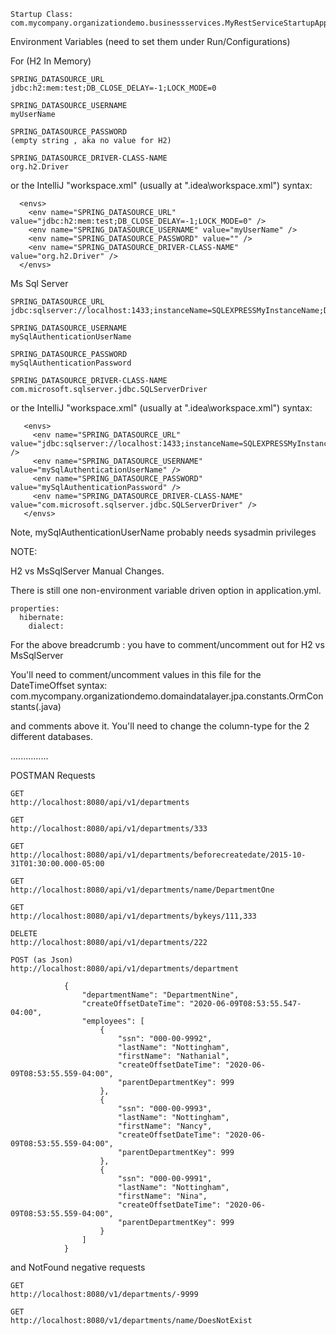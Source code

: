 
    Startup Class:
    com.mycompany.organizationdemo.businessservices.MyRestServiceStartupApplication

Environment Variables (need to set them under Run/Configurations)

For (H2 In Memory)

    SPRING_DATASOURCE_URL
    jdbc:h2:mem:test;DB_CLOSE_DELAY=-1;LOCK_MODE=0

    SPRING_DATASOURCE_USERNAME
    myUserName

    SPRING_DATASOURCE_PASSWORD
    (empty string , aka no value for H2)

    SPRING_DATASOURCE_DRIVER-CLASS-NAME
    org.h2.Driver
    
or the IntelliJ "workspace.xml" (usually at "\.idea\workspace.xml") syntax:

      <envs>
        <env name="SPRING_DATASOURCE_URL" value="jdbc:h2:mem:test;DB_CLOSE_DELAY=-1;LOCK_MODE=0" />
        <env name="SPRING_DATASOURCE_USERNAME" value="myUserName" />
        <env name="SPRING_DATASOURCE_PASSWORD" value="" />
        <env name="SPRING_DATASOURCE_DRIVER-CLASS-NAME" value="org.h2.Driver" />
      </envs>

Ms Sql Server

    SPRING_DATASOURCE_URL
    jdbc:sqlserver://localhost:1433;instanceName=SQLEXPRESSMyInstanceName;DatabaseName=MyDB;

    SPRING_DATASOURCE_USERNAME
    mySqlAuthenticationUserName
    
    SPRING_DATASOURCE_PASSWORD
    mySqlAuthenticationPassword
    
    SPRING_DATASOURCE_DRIVER-CLASS-NAME
    com.microsoft.sqlserver.jdbc.SQLServerDriver
    
 or the IntelliJ "workspace.xml" (usually at "\.idea\workspace.xml") syntax:
 
       <envs>
         <env name="SPRING_DATASOURCE_URL" value="jdbc:sqlserver://localhost:1433;instanceName=SQLEXPRESSMyInstanceName;DatabaseName=MyDB;" />
         <env name="SPRING_DATASOURCE_USERNAME" value="mySqlAuthenticationUserName" />
         <env name="SPRING_DATASOURCE_PASSWORD" value="mySqlAuthenticationPassword" />
         <env name="SPRING_DATASOURCE_DRIVER-CLASS-NAME" value="com.microsoft.sqlserver.jdbc.SQLServerDriver" />
       </envs>

Note, mySqlAuthenticationUserName probably needs sysadmin privileges
    
    
NOTE:

H2 vs MsSqlServer Manual Changes.
    
There is still one non-environment variable driven option in application.yml.

    properties:
      hibernate:
        dialect:    

For the above breadcrumb : you have to comment/uncomment out for H2 vs MsSqlServer


You'll need to comment/uncomment values in this file for the DateTimeOffset syntax:
    com.mycompany.organizationdemo.domaindatalayer.jpa.constants.OrmConstants(.java)
    
and comments above it.  You'll need to change the column-type for the 2 different databases.
    
...............

POSTMAN Requests

    GET
    http://localhost:8080/api/v1/departments

    GET
    http://localhost:8080/api/v1/departments/333

    GET
    http://localhost:8080/api/v1/departments/beforecreatedate/2015-10-31T01:30:00.000-05:00

    GET
    http://localhost:8080/api/v1/departments/name/DepartmentOne

    GET
    http://localhost:8080/api/v1/departments/bykeys/111,333
    
    DELETE
    http://localhost:8080/api/v1/departments/222
    
    POST (as Json)
    http://localhost:8080/api/v1/departments/department
    
                {
                    "departmentName": "DepartmentNine",
                    "createOffsetDateTime": "2020-06-09T08:53:55.547-04:00",
                    "employees": [
                        {
                            "ssn": "000-00-9992",
                            "lastName": "Nottingham",
                            "firstName": "Nathanial",
                            "createOffsetDateTime": "2020-06-09T08:53:55.559-04:00",
                            "parentDepartmentKey": 999
                        },
                        {
                            "ssn": "000-00-9993",
                            "lastName": "Nottingham",
                            "firstName": "Nancy",
                            "createOffsetDateTime": "2020-06-09T08:53:55.559-04:00",
                            "parentDepartmentKey": 999
                        },
                        {
                            "ssn": "000-00-9991",
                            "lastName": "Nottingham",
                            "firstName": "Nina",
                            "createOffsetDateTime": "2020-06-09T08:53:55.559-04:00",
                            "parentDepartmentKey": 999
                        }
                    ]
                }        

and NotFound negative requests

    GET
    http://localhost:8080/v1/departments/-9999

    GET
    http://localhost:8080/v1/departments/name/DoesNotExist

